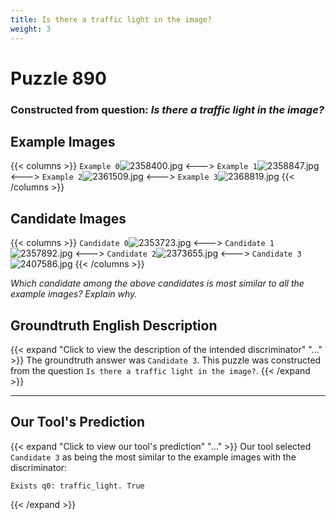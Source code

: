 ```yaml
---
title: Is there a traffic light in the image?
weight: 3
---
```


# Puzzle 890
### Constructed from question: _Is there a traffic light in the image?_


## Example Images
{{< columns >}}
`Example 0`![2358400.jpg](/gqa_images/2358400.jpg)
<--->
`Example 1`![2358847.jpg](/gqa_images/2358847.jpg)
<--->
`Example 2`![2361509.jpg](/gqa_images/2361509.jpg)
<--->
`Example 3`![2368819.jpg](/gqa_images/2368819.jpg)
{{< /columns >}}

## Candidate Images
{{< columns >}}
`Candidate 0`![2353723.jpg](/gqa_images/2353723.jpg)
<--->
`Candidate 1`![2357892.jpg](/gqa_images/2357892.jpg)
<--->
`Candidate 2`![2373655.jpg](/gqa_images/2373655.jpg)
<--->
`Candidate 3`![2407586.jpg](/gqa_images/2407586.jpg)
{{< /columns >}}

*Which candidate among the above candidates is most similar to all the example images? Explain why.*

## Groundtruth English Description

{{< expand "Click to view the description of the intended discriminator" "..." >}}
The groundtruth answer was `Candidate 3`. This puzzle was constructed from the question `Is there a traffic light in the image?`.
{{< /expand >}}

---

## Our Tool's Prediction

{{< expand "Click to view our tool's prediction" "..." >}}
Our tool selected `Candidate 3` as being the most similar to the example images with the discriminator:
```plaintext
Exists q0: traffic_light. True
```
{{< /expand >}}

